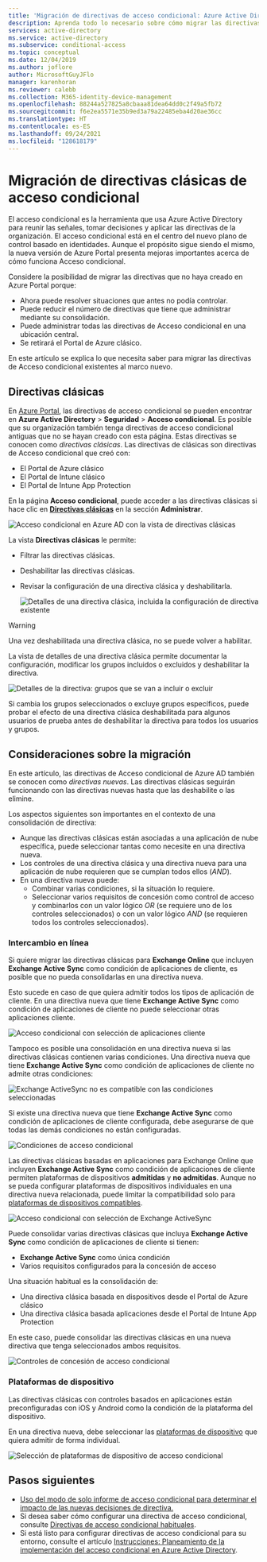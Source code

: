 ```yaml
---
title: 'Migración de directivas de acceso condicional: Azure Active Directory'
description: Aprenda todo lo necesario sobre cómo migrar las directivas clásicas en Azure Portal.
services: active-directory
ms.service: active-directory
ms.subservice: conditional-access
ms.topic: conceptual
ms.date: 12/04/2019
ms.author: joflore
author: MicrosoftGuyJFlo
manager: karenhoran
ms.reviewer: calebb
ms.collection: M365-identity-device-management
ms.openlocfilehash: 88244a527825a8cbaaa81dea64dd0c2f49a5fb72
ms.sourcegitcommit: f6e2ea5571e35b9ed3a79a22485eba4d20ae36cc
ms.translationtype: HT
ms.contentlocale: es-ES
ms.lasthandoff: 09/24/2021
ms.locfileid: "128618179"
---
```

# <a name="conditional-access-classic-policy-migration"></a>Migración de directivas clásicas de acceso condicional

El acceso condicional es la herramienta que usa Azure Active Directory para reunir las señales, tomar decisiones y aplicar las directivas de la organización. El acceso condicional está en el centro del nuevo plano de control basado en identidades. Aunque el propósito sigue siendo el mismo, la nueva versión de Azure Portal presenta mejoras importantes acerca de cómo funciona Acceso condicional.

Considere la posibilidad de migrar las directivas que no haya creado en Azure Portal porque:

- Ahora puede resolver situaciones que antes no podía controlar.
- Puede reducir el número de directivas que tiene que administrar mediante su consolidación.
- Puede administrar todas las directivas de Acceso condicional en una ubicación central.
- Se retirará el Portal de Azure clásico.

En este artículo se explica lo que necesita saber para migrar las directivas de Acceso condicional existentes al marco nuevo.

## <a name="classic-policies"></a>Directivas clásicas

En [Azure Portal](https://portal.azure.com), las directivas de acceso condicional se pueden encontrar en **Azure Active Directory** > **Seguridad** > **Acceso condicional**. Es posible que su organización también tenga directivas de acceso condicional antiguas que no se hayan creado con esta página. Estas directivas se conocen como *directivas clásicas*. Las directivas de clásicas son directivas de Acceso condicional que creó con:

- El Portal de Azure clásico
- El Portal de Intune clásico
- El Portal de Intune App Protection

En la página **Acceso condicional**, puede acceder a las directivas clásicas si hace clic en [**Directivas clásicas**](https://portal.azure.com/#blade/Microsoft_AAD_IAM/ConditionalAccessBlade/ClassicPolicies) en la sección **Administrar**. 

![Acceso condicional en Azure AD con la vista de directivas clásicas](./media/policy-migration/71.png)

La vista **Directivas clásicas** le permite:

- Filtrar las directivas clásicas.
- Deshabilitar las directivas clásicas.
- Revisar la configuración de una directiva clásica y deshabilitarla.

   ![Detalles de una directiva clásica, incluida la configuración de directiva existente](./media/policy-migration/74.png)

> [!WARNING]
> Una vez deshabilitada una directiva clásica, no se puede volver a habilitar.

La vista de detalles de una directiva clásica permite documentar la configuración, modificar los grupos incluidos o excluidos y deshabilitar la directiva.

![Detalles de la directiva: grupos que se van a incluir o excluir](./media/policy-migration/75.png)

Si cambia los grupos seleccionados o excluye grupos específicos, puede probar el efecto de una directiva clásica deshabilitada para algunos usuarios de prueba antes de deshabilitar la directiva para todos los usuarios y grupos.
 
## <a name="migration-considerations"></a>Consideraciones sobre la migración

En este artículo, las directivas de Acceso condicional de Azure AD también se conocen como *directivas nuevas*.
Las directivas clásicas seguirán funcionando con las directivas nuevas hasta que las deshabilite o las elimine. 

Los aspectos siguientes son importantes en el contexto de una consolidación de directiva:

- Aunque las directivas clásicas están asociadas a una aplicación de nube específica, puede seleccionar tantas como necesite en una directiva nueva.
- Los controles de una directiva clásica y una directiva nueva para una aplicación de nube requieren que se cumplan todos ellos (*AND*). 
- En una directiva nueva puede:
   - Combinar varias condiciones, si la situación lo requiere. 
   - Seleccionar varios requisitos de concesión como control de acceso y combinarlos con un valor lógico *OR* (se requiere uno de los controles seleccionados) o con un valor lógico *AND* (se requieren todos los controles seleccionados).

### <a name="exchange-online"></a>Intercambio en línea

Si quiere migrar las directivas clásicas para **Exchange Online** que incluyen **Exchange Active Sync** como condición de aplicaciones de cliente, es posible que no pueda consolidarlas en una directiva nueva. 

Esto sucede en caso de que quiera admitir todos los tipos de aplicación de cliente. En una directiva nueva que tiene **Exchange Active Sync** como condición de aplicaciones de cliente no puede seleccionar otras aplicaciones cliente.

![Acceso condicional con selección de aplicaciones cliente](./media/policy-migration/64.png)

Tampoco es posible una consolidación en una directiva nueva si las directivas clásicas contienen varias condiciones. Una directiva nueva que tiene **Exchange Active Sync** como condición de aplicaciones de cliente no admite otras condiciones:   

![Exchange ActiveSync no es compatible con las condiciones seleccionadas](./media/policy-migration/08.png)

Si existe una directiva nueva que tiene **Exchange Active Sync** como condición de aplicaciones de cliente configurada, debe asegurarse de que todas las demás condiciones no están configuradas. 

![Condiciones de acceso condicional](./media/policy-migration/16.png)
 
Las directivas clásicas basadas en aplicaciones para Exchange Online que incluyen **Exchange Active Sync** como condición de aplicaciones de cliente permiten plataformas de dispositivos **admitidas** y **no admitidas**. Aunque no se pueda configurar plataformas de dispositivos individuales en una directiva nueva relacionada, puede limitar la compatibilidad solo para [plataformas de dispositivos compatibles](concept-conditional-access-conditions.md#device-platforms). 

![Acceso condicional con selección de Exchange ActiveSync](./media/policy-migration/65.png)

Puede consolidar varias directivas clásicas que incluya **Exchange Active Sync** como condición de aplicaciones de cliente si tienen:

- **Exchange Active Sync** como única condición 
- Varios requisitos configurados para la concesión de acceso

Una situación habitual es la consolidación de:

- Una directiva clásica basada en dispositivos desde el Portal de Azure clásico 
- Una directiva clásica basada aplicaciones desde el Portal de Intune App Protection 
 
En este caso, puede consolidar las directivas clásicas en una nueva directiva que tenga seleccionados ambos requisitos.

![Controles de concesión de acceso condicional](./media/policy-migration/62.png)

### <a name="device-platforms"></a>Plataformas de dispositivo

Las directivas clásicas con controles basados en aplicaciones están preconfiguradas con iOS y Android como la condición de la plataforma del dispositivo. 

En una directiva nueva, debe seleccionar las [plataformas de dispositivo](concept-conditional-access-conditions.md#device-platforms) que quiera admitir de forma individual.

![Selección de plataformas de dispositivo de acceso condicional](./media/policy-migration/41.png)

## <a name="next-steps"></a>Pasos siguientes

- [Uso del modo de solo informe de acceso condicional para determinar el impacto de las nuevas decisiones de directiva.](concept-conditional-access-report-only.md)
- Si desea saber cómo configurar una directiva de acceso condicional, consulte [Directivas de acceso condicional habituales](concept-conditional-access-policy-common.md).
- Si está listo para configurar directivas de acceso condicional para su entorno, consulte el artículo [Instrucciones: Planeamiento de la implementación del acceso condicional en Azure Active Directory](plan-conditional-access.md). 

